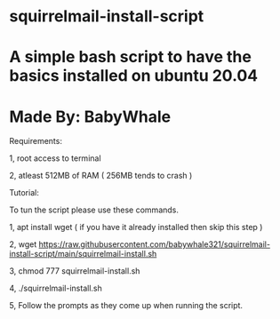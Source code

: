 # squirrelmail-install-script
# A simple bash script to have the basics installed on ubuntu 20.04
# Made By: BabyWhale

Requirements:

1, root access to terminal

2, atleast 512MB of RAM ( 256MB tends to crash )

Tutorial:

To tun the script please use these commands.

1, apt install wget ( if you have it already installed then skip this step )

2, wget https://raw.githubusercontent.com/babywhale321/squirrelmail-install-script/main/squirrelmail-install.sh

3, chmod 777 squirrelmail-install.sh

4, ./squirrelmail-install.sh

5, Follow the prompts as they come up when running the script.
 
